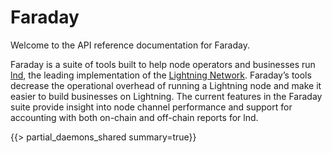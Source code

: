 # Faraday

Welcome to the API reference documentation for Faraday.

Faraday is a suite of tools built to help node operators and businesses run [lnd](https://github.com/lightningnetwork/lnd), the leading implementation of the [Lightning Network](https://github.com/lightningnetwork/lightning-rfc). Faraday’s tools decrease the operational overhead of running a Lightning node and make it easier to build businesses on Lightning. The current features in the Faraday suite provide insight into node channel performance and support for accounting with both on-chain and off-chain reports for lnd. 

{{> partial_daemons_shared summary=true}}
